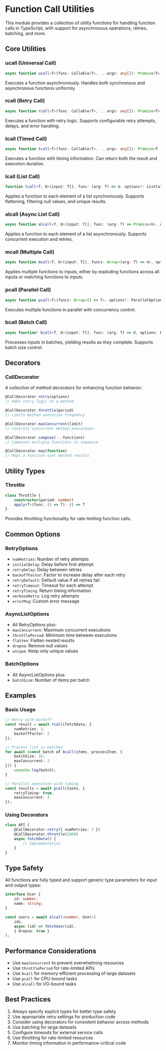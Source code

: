 # Function Call Utilities

This module provides a collection of utility functions for handling function calls in TypeScript, with support for asynchronous operations, retries, batching, and more.

## Core Utilities

### ucall (Universal Call)
```typescript
async function ucall<T>(func: Callable<T>, ...args: any[]): Promise<T>
```
Executes a function asynchronously. Handles both synchronous and asynchronous functions uniformly.

### rcall (Retry Call)
```typescript
async function rcall<T>(func: Callable<T>, ...args: any[]): Promise<T>
```
Executes a function with retry logic. Supports configurable retry attempts, delays, and error handling.

### tcall (Timed Call)
```typescript
async function tcall<T>(func: Callable<T>, ...args: any[]): Promise<T | [T, number]>
```
Executes a function with timing information. Can return both the result and execution duration.

### lcall (List Call)
```typescript
function lcall<T, U>(input: T[], func: (arg: T) => U, options?: ListCallOptions): U[]
```
Applies a function to each element of a list synchronously. Supports flattening, filtering null values, and unique results.

### alcall (Async List Call)
```typescript
async function alcall<T, U>(input: T[], func: (arg: T) => Promise<U>, options?: AsyncListOptions): Promise<U[]>
```
Applies a function to each element of a list asynchronously. Supports concurrent execution and retries.

### mcall (Multiple Call)
```typescript
async function mcall<T, U>(input: T[], funcs: Array<(arg: T) => U>, options?: MultipleCallOptions): Promise<U[]>
```
Applies multiple functions to inputs, either by exploding functions across all inputs or matching functions to inputs.

### pcall (Parallel Call)
```typescript
async function pcall<T>(funcs: Array<() => T>, options?: ParallelOptions): Promise<T[]>
```
Executes multiple functions in parallel with concurrency control.

### bcall (Batch Call)
```typescript
async function* bcall<T, U>(input: T[], func: (arg: T) => U, options: BatchOptions): AsyncGenerator<U[]>
```
Processes inputs in batches, yielding results as they complete. Supports batch size control.

## Decorators

### CallDecorator
A collection of method decorators for enhancing function behavior:

```typescript
@CallDecorator.retry(options)
// Adds retry logic to a method

@CallDecorator.throttle(period)
// Limits method execution frequency

@CallDecorator.maxConcurrent(limit)
// Controls concurrent method executions

@CallDecorator.compose(...functions)
// Composes multiple functions in sequence

@CallDecorator.map(function)
// Maps a function over method results
```

## Utility Types

### Throttle
```typescript
class Throttle {
    constructor(period: number)
    apply<T>(func: () => T): () => T
}
```
Provides throttling functionality for rate-limiting function calls.

## Common Options

### RetryOptions
- `numRetries`: Number of retry attempts
- `initialDelay`: Delay before first attempt
- `retryDelay`: Delay between retries
- `backoffFactor`: Factor to increase delay after each retry
- `retryDefault`: Default value if all retries fail
- `retryTimeout`: Timeout for each attempt
- `retryTiming`: Return timing information
- `verboseRetry`: Log retry attempts
- `errorMsg`: Custom error message

### AsyncListOptions
- All RetryOptions plus:
- `maxConcurrent`: Maximum concurrent executions
- `throttlePeriod`: Minimum time between executions
- `flatten`: Flatten nested results
- `dropna`: Remove null values
- `unique`: Keep only unique values

### BatchOptions
- All AsyncListOptions plus:
- `batchSize`: Number of items per batch

## Examples

### Basic Usage
```typescript
// Retry with backoff
const result = await rcall(fetchData, { 
    numRetries: 3,
    backoffFactor: 2 
});

// Process list in batches
for await (const batch of bcall(items, processItem, { 
    batchSize: 10,
    maxConcurrent: 2 
})) {
    console.log(batch);
}

// Parallel execution with timing
const results = await pcall(tasks, { 
    retryTiming: true,
    maxConcurrent: 3 
});
```

### Using Decorators
```typescript
class API {
    @CallDecorator.retry({ numRetries: 3 })
    @CallDecorator.throttle(1000)
    async fetchData() {
        // Implementation
    }
}
```

## Type Safety

All functions are fully typed and support generic type parameters for input and output types:

```typescript
interface User {
    id: number;
    name: string;
}

const users = await alcall<number, User>(
    ids,
    async (id) => fetchUser(id),
    { dropna: true }
);
```

## Performance Considerations

- Use `maxConcurrent` to prevent overwhelming resources
- Use `throttlePeriod` for rate-limited APIs
- Use `bcall` for memory-efficient processing of large datasets
- Use `pcall` for CPU-bound tasks
- Use `alcall` for I/O-bound tasks

## Best Practices

1. Always specify explicit types for better type safety
2. Use appropriate retry settings for production code
3. Consider using decorators for consistent behavior across methods
4. Use batching for large datasets
5. Configure timeouts for external service calls
6. Use throttling for rate-limited resources
7. Monitor timing information in performance-critical code
